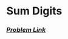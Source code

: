 # Sum Digits
### [*Problem Link*](https://codeforces.com/group/MWSDmqGsZm/contest/219774/problem/K)


<br> 